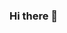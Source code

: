 ### Hi there 👋

<!--
**tanusharaj/tanusharaj** is a ✨ _special_ ✨ repository because its `README.md` (this file) appears on your GitHub profile.

Here are some ideas to get you started:

- 🔭 I’m currently studying at UoA doing Computer science and IT management in my second year
- 💬 Ask me about ...
- 📫 How to reach me: ...
- 😄 Pronouns: ...
- ⚡ Fun fact: ...
-->

